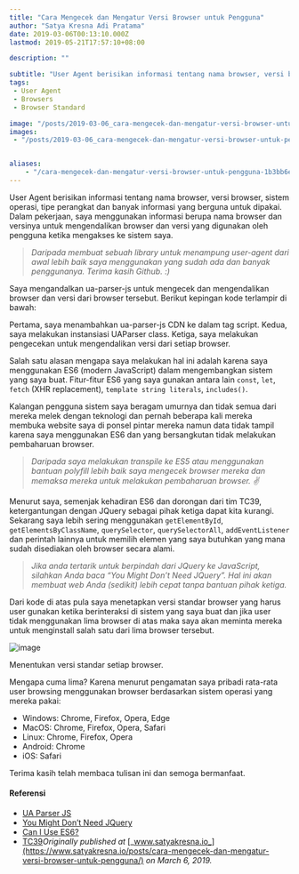 ```yaml
---
title: "Cara Mengecek dan Mengatur Versi Browser untuk Pengguna"
author: "Satya Kresna Adi Pratama"
date: 2019-03-06T00:13:10.000Z
lastmod: 2019-05-21T17:57:10+08:00

description: ""

subtitle: "User Agent berisikan informasi tentang nama browser, versi browser, sistem operasi, tipe perangkat dan banyak informasi yang berguna untuk…"
tags:
 - User Agent 
 - Browsers 
 - Browser Standard 

image: "/posts/2019-03-06_cara-mengecek-dan-mengatur-versi-browser-untuk-pengguna/images/1.jpeg" 
images:
 - "/posts/2019-03-06_cara-mengecek-dan-mengatur-versi-browser-untuk-pengguna/images/1.jpeg" 


aliases:
    - "/cara-mengecek-dan-mengatur-versi-browser-untuk-pengguna-1b3bb6e301be"
---
```


User Agent berisikan informasi tentang nama browser, versi browser, sistem operasi, tipe perangkat dan banyak informasi yang berguna untuk dipakai. Dalam pekerjaan, saya menggunakan informasi berupa nama browser dan versinya untuk mengendalikan browser dan versi yang digunakan oleh pengguna ketika mengakses ke sistem saya.
> _Daripada membuat sebuah library untuk menampung user-agent dari awal lebih baik saya menggunakan yang sudah ada dan banyak penggunanya. Terima kasih Github. :)_

Saya mengandalkan ua-parser-js untuk mengecek dan mengendalikan browser dan versi dari browser tersebut. Berikut kepingan kode terlampir di bawah:




Pertama, saya menambahkan ua-parser-js CDN ke dalam tag script. Kedua, saya melakukan instansiasi UAParser class. Ketiga, saya melakukan pengecekan untuk mengendalikan versi dari setiap browser.

Salah satu alasan mengapa saya melakukan hal ini adalah karena saya menggunakan ES6 (modern JavaScript) dalam mengembangkan sistem yang saya buat. Fitur-fitur ES6 yang saya gunakan antara lain `const`, `let`, `fetch` (XHR replacement), `template string literals`, `includes()`.

Kalangan pengguna sistem saya beragam umurnya dan tidak semua dari mereka melek dengan teknologi dan pernah beberapa kali mereka membuka website saya di ponsel pintar mereka namun data tidak tampil karena saya menggunakan ES6 dan yang bersangkutan tidak melakukan pembaharuan browser.
> _Daripada saya melakukan transpile ke ES5 atau menggunakan bantuan polyfill lebih baik saya mengecek browser mereka dan memaksa mereka untuk melakukan pembaharuan browser. ✌️_

Menurut saya, semenjak kehadiran ES6 dan dorongan dari tim TC39, ketergantungan dengan JQuery sebagai pihak ketiga dapat kita kurangi. Sekarang saya lebih sering menggunakan `getElementById`, `getElementsByClassName`, `querySelector`, `querySelectorAll`, `addEventListener` dan perintah lainnya untuk memilih elemen yang saya butuhkan yang mana sudah disediakan oleh browser secara alami.
> _Jika anda tertarik untuk berpindah dari JQuery ke JavaScript, silahkan Anda baca “You Might Don’t Need JQuery”. Hal ini akan membuat web Anda (sedikit) lebih cepat tanpa bantuan pihak ketiga._

Dari kode di atas pula saya menetapkan versi standar browser yang harus user gunakan ketika berinteraksi di sistem yang saya buat dan jika user tidak menggunakan lima browser di atas maka saya akan meminta mereka untuk menginstall salah satu dari lima browser tersebut.




![image](/posts/2019-03-06_cara-mengecek-dan-mengatur-versi-browser-untuk-pengguna/images/1.jpeg)

Menentukan versi standar setiap browser.



Mengapa cuma lima? Karena menurut pengamatan saya pribadi rata-rata user browsing menggunakan browser berdasarkan sistem operasi yang mereka pakai:

*   Windows: Chrome, Firefox, Opera, Edge
*   MacOS: Chrome, Firefox, Opera, Safari
*   Linux: Chrome, Firefox, Opera
*   Android: Chrome
*   iOS: Safari

Terima kasih telah membaca tulisan ini dan semoga bermanfaat.

#### Referensi

*   [UA Parser JS](https://github.com/faisalman/ua-parser-js)
*   [You Might Don’t Need JQuery](https://github.com/nefe/You-Dont-Need-jQuery)
*   [Can I Use ES6?](https://caniuse.com/#search=es6)
*   [TC39](https://github.com/tc39)_Originally published at_ [_www.satyakresna.io_](https://www.satyakresna.io/posts/cara-mengecek-dan-mengatur-versi-browser-untuk-pengguna/) _on March 6, 2019._
